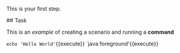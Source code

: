 This is your first step.

## Task

This is an _example_ of creating a scenario and running a **command**

`echo 'Hello World'`{{execute}}
`java foreground'{{execute}}
